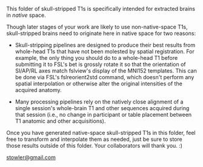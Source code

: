 This folder of skull-stripped T1s is specifically intended for extracted brains
in *native* space. 

Though later stages of your work are likely to use non-native-space T1s,
skull-stripped brains need to originate here in native space for two reasons:

- Skull-stripping pipelines are designed to produce their best results from
whole-head T1s that have not been molested by spatial registration. For
example, the only thing you should do to a whole-head T1 before submitting it
to FSL's bet is grossly rotate it so that the orientation of SI/AP/RL axes
match fslview's display of the MNI152 templates. This can be done via FSL's
fslreorient2std command, which doesn't perform any spatial interpolation or
otherwise alter the original intensities of the acquired anatomy.

- Many processing pipelines rely on the natively close alignment of a single
session's whole-brain T1 and other sequences acquired during that session
(i.e., no change in participant or table placement between T1 anatomic and
other acquisitions). 


Once you have generated native-space skull-stripped T1s in this folder, feel
free to transform and interpolate them as needed, just be sure to store those
results outside of this folder. Your collaborators will thank you. :)

stowler@gmail.com
